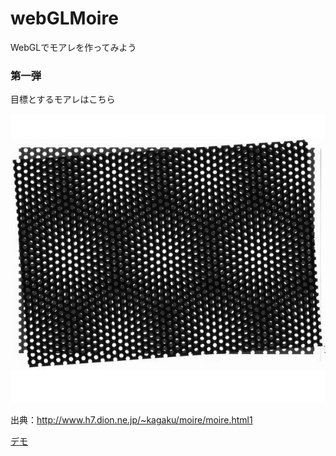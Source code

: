 # webGLMoire
WebGLでモアレを作ってみよう

### 第一弾

目標とするモアレはこちら

<img src="https://github.com/tkskto/webGLMoire/blob/images/document/moire3b.jpg">

出典：http://www.h7.dion.ne.jp/~kagaku/moire/moire.html1

[デモ](https://tkskto.github.io/WebGLMoire/)